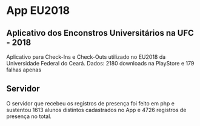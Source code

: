 # App EU2018
<h2> Aplicativo dos Enconstros Universitários na UFC - 2018 </h2>
<span> Aplicativo para Check-Ins e Check-Outs utilizado no EU2018 da Universidade Federal do Ceará. </span>
<span> Dados: 2180 downloads na PlayStore e 179 falhas apenas </span>

<h2> Servidor </h2>
<span>  O servidor que recebeu os registros de presença foi feito em php e sustentou 1613 alunos distintos cadastrados no App e 4726 registros de presença no total. </span>
